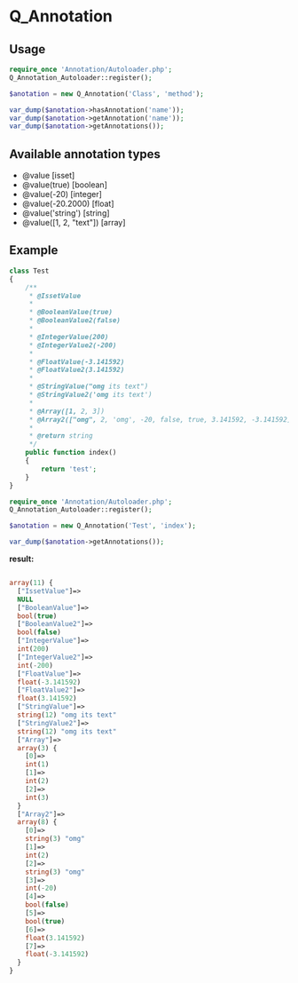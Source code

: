 Q_Annotation
============

Usage
-----

```php
require_once 'Annotation/Autoloader.php';
Q_Annotation_Autoloader::register();

$anotation = new Q_Annotation('Class', 'method');

var_dump($anotation->hasAnnotation('name'));
var_dump($anotation->getAnnotation('name'));
var_dump($anotation->getAnnotations());
```


Available annotation types
--------------------------

 * @value [isset]
 * @value(true) [boolean]
 * @value(-20) [integer]
 * @value(-20.2000) [float]
 * @value('string') [string]
 * @value([1, 2, "text"]) [array]


Example
-------

```php
class Test
{
    /**
     * @IssetValue
     *
     * @BooleanValue(true)
     * @BooleanValue2(false)
     *
     * @IntegerValue(200)
     * @IntegerValue2(-200)
     *
     * @FloatValue(-3.141592)
     * @FloatValue2(3.141592)
     *
     * @StringValue("omg its text")
     * @StringValue2('omg its text')
     *
     * @Array([1, 2, 3])
     * @Array2(["omg", 2, 'omg', -20, false, true, 3.141592, -3.141592])
     *
     * @return string
     */
    public function index()
    {
        return 'test';
    }
}

require_once 'Annotation/Autoloader.php';
Q_Annotation_Autoloader::register();

$anotation = new Q_Annotation('Test', 'index');

var_dump($anotation->getAnnotations());
```

**result:**

```php

array(11) {
  ["IssetValue"]=>
  NULL
  ["BooleanValue"]=>
  bool(true)
  ["BooleanValue2"]=>
  bool(false)
  ["IntegerValue"]=>
  int(200)
  ["IntegerValue2"]=>
  int(-200)
  ["FloatValue"]=>
  float(-3.141592)
  ["FloatValue2"]=>
  float(3.141592)
  ["StringValue"]=>
  string(12) "omg its text"
  ["StringValue2"]=>
  string(12) "omg its text"
  ["Array"]=>
  array(3) {
    [0]=>
    int(1)
    [1]=>
    int(2)
    [2]=>
    int(3)
  }
  ["Array2"]=>
  array(8) {
    [0]=>
    string(3) "omg"
    [1]=>
    int(2)
    [2]=>
    string(3) "omg"
    [3]=>
    int(-20)
    [4]=>
    bool(false)
    [5]=>
    bool(true)
    [6]=>
    float(3.141592)
    [7]=>
    float(-3.141592)
  }
}
```
